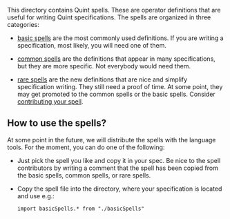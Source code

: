 This directory contains Quint spells. These are operator definitions that are
useful for writing Quint specifications. The spells are organized in three
categories:

 - [basic spells](./basicSpells.qnt) are the most commonly used definitions.
   If you are writing a specification, most likely, you will need one of them.

 - [common spells](./commonSpells.qnt) are the definitions that appear in many
   specifications, but they are more specific. Not everybody would need them.

 - [rare spells](./rareSpells.qnt) are the new definitions that are nice and
   simplify specification writing. They still need a proof of time. At some
   point, they may get promoted to the common spells or the basic spells.
   Consider [contributing your spell](./contribute-your-spell.md).

## How to use the spells?

At some point in the future, we will distribute the spells with the language
tools. For the moment, you can do one of the following:

 - Just pick the spell you like and copy it in your spec.
   Be nice to the spell contributors by writing a comment that the spell has
   been copied from the basic spells, common spells, or rare spells.

 - Copy the spell file into the directory, where your specification is located
   and use e.g.:
   
   ```
   import basicSpells.* from "./basicSpells"
   ```